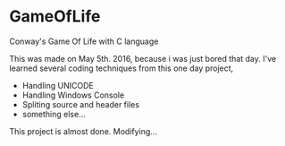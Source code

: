# GameOfLife
Conway's Game Of Life with C language

This was made on May 5th. 2016, because i was just bored that day.
I've learned several coding techniques from this one day project,
+ Handling UNICODE
+ Handling Windows Console
+ Spliting source and header files
+ something else...
  
This project is almost done.
Modifying...
